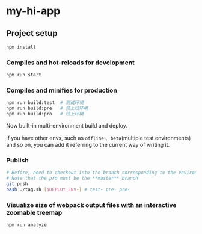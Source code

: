 # my-hi-app

## Project setup

```sh
npm install
```

### Compiles and hot-reloads for development

```sh
npm run start
```

### Compiles and minifies for production

```sh
npm run build:test  # 测试环境
npm run build:pre   # 预上线环境
npm run build:pro   # 线上环境
```

Now built-in multi-environment build and deploy. 

if you have other envs, such as `offline` 、`beta`(multiple test environments) and so on, 
you can add it referring to the current way of writing it.

### Publish

```sh
# Before, need to checkout into the branch corresponding to the environment
# Note that the pro must be the **master** branch
git push
bash ./tag.sh [$DEPLOY_ENV-] # test- pre- pro-
```

### Visualize size of webpack output files with an interactive zoomable treemap

```sh
npm run analyze
```
